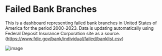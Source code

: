 # Failed Bank Branches


This is a dashboard representing failed bank branches in United States of America for the period 2000-2023.
Data is updating automatically using Federal Deposit Insurance Corporation site as a source. (https://www.fdic.gov/bank/individual/failed/banklist.csv)


![image](https://github.com/ThePeaceMaker1872/Failed-Bank-Branches/assets/102744594/c0d1c860-8c96-427b-bcc5-f335e1a9e18c)



